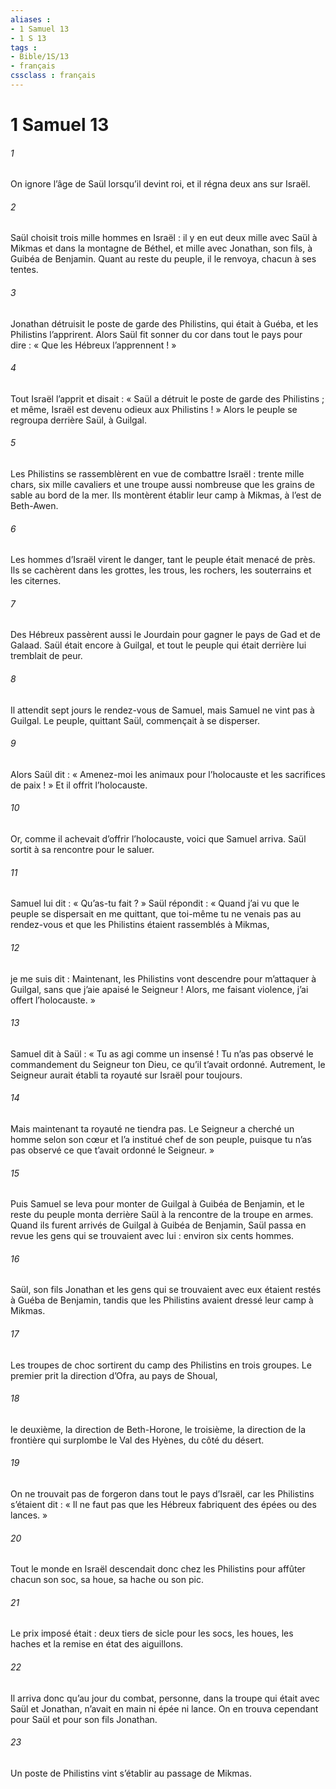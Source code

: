 ```yaml
---
aliases : 
- 1 Samuel 13
- 1 S 13
tags : 
- Bible/1S/13
- français
cssclass : français
---
```


# 1 Samuel 13

###### 1
On ignore l’âge de Saül lorsqu’il devint roi, et il régna deux ans sur Israël.
###### 2
Saül choisit trois mille hommes en Israël : il y en eut deux mille avec Saül à Mikmas et dans la montagne de Béthel, et mille avec Jonathan, son fils, à Guibéa de Benjamin. Quant au reste du peuple, il le renvoya, chacun à ses tentes.
###### 3
Jonathan détruisit le poste de garde des Philistins, qui était à Guéba, et les Philistins l’apprirent. Alors Saül fit sonner du cor dans tout le pays pour dire : « Que les Hébreux l’apprennent ! »
###### 4
Tout Israël l’apprit et disait : « Saül a détruit le poste de garde des Philistins ; et même, Israël est devenu odieux aux Philistins ! » Alors le peuple se regroupa derrière Saül, à Guilgal.
###### 5
Les Philistins se rassemblèrent en vue de combattre Israël : trente mille chars, six mille cavaliers et une troupe aussi nombreuse que les grains de sable au bord de la mer. Ils montèrent établir leur camp à Mikmas, à l’est de Beth-Awen.
###### 6
Les hommes d’Israël virent le danger, tant le peuple était menacé de près. Ils se cachèrent dans les grottes, les trous, les rochers, les souterrains et les citernes.
###### 7
Des Hébreux passèrent aussi le Jourdain pour gagner le pays de Gad et de Galaad.
Saül était encore à Guilgal, et tout le peuple qui était derrière lui tremblait de peur.
###### 8
Il attendit sept jours le rendez-vous de Samuel, mais Samuel ne vint pas à Guilgal. Le peuple, quittant Saül, commençait à se disperser.
###### 9
Alors Saül dit : « Amenez-moi les animaux pour l’holocauste et les sacrifices de paix ! » Et il offrit l’holocauste.
###### 10
Or, comme il achevait d’offrir l’holocauste, voici que Samuel arriva. Saül sortit à sa rencontre pour le saluer.
###### 11
Samuel lui dit : « Qu’as-tu fait ? » Saül répondit : « Quand j’ai vu que le peuple se dispersait en me quittant, que toi-même tu ne venais pas au rendez-vous et que les Philistins étaient rassemblés à Mikmas,
###### 12
je me suis dit : Maintenant, les Philistins vont descendre pour m’attaquer à Guilgal, sans que j’aie apaisé le Seigneur ! Alors, me faisant violence, j’ai offert l’holocauste. »
###### 13
Samuel dit à Saül : « Tu as agi comme un insensé ! Tu n’as pas observé le commandement du Seigneur ton Dieu, ce qu’il t’avait ordonné. Autrement, le Seigneur aurait établi ta royauté sur Israël pour toujours.
###### 14
Mais maintenant ta royauté ne tiendra pas. Le Seigneur a cherché un homme selon son cœur et l’a institué chef de son peuple, puisque tu n’as pas observé ce que t’avait ordonné le Seigneur. »
###### 15
Puis Samuel se leva pour monter de Guilgal à Guibéa de Benjamin, et le reste du peuple monta derrière Saül à la rencontre de la troupe en armes.
Quand ils furent arrivés de Guilgal à Guibéa de Benjamin, Saül passa en revue les gens qui se trouvaient avec lui : environ six cents hommes.
###### 16
Saül, son fils Jonathan et les gens qui se trouvaient avec eux étaient restés à Guéba de Benjamin, tandis que les Philistins avaient dressé leur camp à Mikmas.
###### 17
Les troupes de choc sortirent du camp des Philistins en trois groupes. Le premier prit la direction d’Ofra, au pays de Shoual,
###### 18
le deuxième, la direction de Beth-Horone, le troisième, la direction de la frontière qui surplombe le Val des Hyènes, du côté du désert.
###### 19
On ne trouvait pas de forgeron dans tout le pays d’Israël, car les Philistins s’étaient dit : « Il ne faut pas que les Hébreux fabriquent des épées ou des lances. »
###### 20
Tout le monde en Israël descendait donc chez les Philistins pour affûter chacun son soc, sa houe, sa hache ou son pic.
###### 21
Le prix imposé était : deux tiers de sicle pour les socs, les houes, les haches et la remise en état des aiguillons.
###### 22
Il arriva donc qu’au jour du combat, personne, dans la troupe qui était avec Saül et Jonathan, n’avait en main ni épée ni lance. On en trouva cependant pour Saül et pour son fils Jonathan.
###### 23
Un poste de Philistins vint s’établir au passage de Mikmas.
